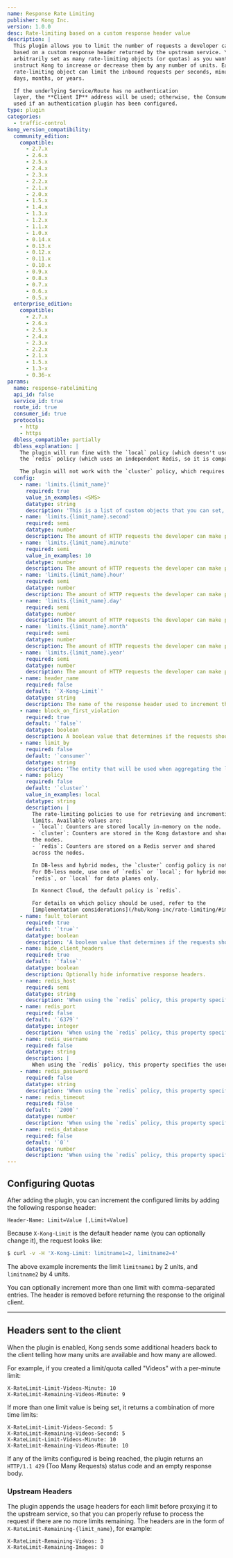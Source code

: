 ```yaml
---
name: Response Rate Limiting
publisher: Kong Inc.
version: 1.0.0
desc: Rate-limiting based on a custom response header value
description: |
  This plugin allows you to limit the number of requests a developer can make
  based on a custom response header returned by the upstream service. You can
  arbitrarily set as many rate-limiting objects (or quotas) as you want and
  instruct Kong to increase or decrease them by any number of units. Each custom
  rate-limiting object can limit the inbound requests per seconds, minutes, hours,
  days, months, or years.

  If the underlying Service/Route has no authentication
  layer, the **Client IP** address will be used; otherwise, the Consumer will be
  used if an authentication plugin has been configured.
type: plugin
categories:
  - traffic-control
kong_version_compatibility:
  community_edition:
    compatible:
      - 2.7.x
      - 2.6.x
      - 2.5.x
      - 2.4.x
      - 2.3.x
      - 2.2.x
      - 2.1.x
      - 2.0.x
      - 1.5.x
      - 1.4.x
      - 1.3.x
      - 1.2.x
      - 1.1.x
      - 1.0.x
      - 0.14.x
      - 0.13.x
      - 0.12.x
      - 0.11.x
      - 0.10.x
      - 0.9.x
      - 0.8.x
      - 0.7.x
      - 0.6.x
      - 0.5.x
  enterprise_edition:
    compatible:
      - 2.7.x
      - 2.6.x
      - 2.5.x
      - 2.4.x
      - 2.3.x
      - 2.2.x
      - 2.1.x
      - 1.5.x
      - 1.3-x
      - 0.36-x
params:
  name: response-ratelimiting
  api_id: false
  service_id: true
  route_id: true
  consumer_id: true
  protocols:
    - http
    - https
  dbless_compatible: partially
  dbless_explanation: |
    The plugin will run fine with the `local` policy (which doesn't use the database) or
    the `redis` policy (which uses an independent Redis, so it is compatible with DB-less).

    The plugin will not work with the `cluster` policy, which requires writes to the database.
  config:
    - name: 'limits.{limit_name}'
      required: true
      value_in_examples: <SMS>
      datatype: string
      description: 'This is a list of custom objects that you can set, with arbitrary names set in the `{limit_name`} placeholder, like `config.limits.sms.minute=20` if your object is called "SMS".'
    - name: 'limits.{limit_name}.second'
      required: semi
      datatype: number
      description: The amount of HTTP requests the developer can make per second. At least one limit must exist.
    - name: 'limits.{limit_name}.minute'
      required: semi
      value_in_examples: 10
      datatype: number
      description: The amount of HTTP requests the developer can make per minute. At least one limit must exist.
    - name: 'limits.{limit_name}.hour'
      required: semi
      datatype: number
      description: The amount of HTTP requests the developer can make per hour. At least one limit must exist.
    - name: 'limits.{limit_name}.day'
      required: semi
      datatype: number
      description: The amount of HTTP requests the developer can make per day. At least one limit must exist.
    - name: 'limits.{limit_name}.month'
      required: semi
      datatype: number
      description: The amount of HTTP requests the developer can make per month. At least one limit must exist.
    - name: 'limits.{limit_name}.year'
      required: semi
      datatype: number
      description: The amount of HTTP requests the developer can make per year. At least one limit must exist.
    - name: header_name
      required: false
      default: '`X-Kong-Limit`'
      datatype: string
      description: The name of the response header used to increment the counters.
    - name: block_on_first_violation
      required: true
      default: '`false`'
      datatype: boolean
      description: A boolean value that determines if the requests should be blocked as soon as one limit is being exceeded. This will block requests that are supposed to consume other limits too.
    - name: limit_by
      required: false
      default: '`consumer`'
      datatype: string
      description: 'The entity that will be used when aggregating the limits: `consumer`, `credential`, `ip`. If the `consumer` or the `credential` cannot be determined, the system will always fallback to `ip`.'
    - name: policy
      required: false
      default: '`cluster`'
      value_in_examples: local
      datatype: string
      description: |
        The rate-limiting policies to use for retrieving and incrementing the
        limits. Available values are:
        - `local`: Counters are stored locally in-memory on the node.
        - `cluster`: Counters are stored in the Kong datastore and shared across
        the nodes.
        - `redis`: Counters are stored on a Redis server and shared
        across the nodes.

        In DB-less and hybrid modes, the `cluster` config policy is not supported.
        For DB-less mode, use one of `redis` or `local`; for hybrid mode, use
        `redis`, or `local` for data planes only.

        In Konnect Cloud, the default policy is `redis`.

        For details on which policy should be used, refer to the
        [implementation considerations](/hub/kong-inc/rate-limiting/#implementation-considerations).
    - name: fault_tolerant
      required: true
      default: '`true`'
      datatype: boolean
      description: 'A boolean value that determines if the requests should be proxied even if Kong has troubles connecting a third-party datastore. If `true`, requests will be proxied anyway, effectively disabling the rate-limiting function until the datastore is working again. If `false`, then the clients will see `500` errors.'
    - name: hide_client_headers
      required: true
      default: '`false`'
      datatype: boolean
      description: Optionally hide informative response headers.
    - name: redis_host
      required: semi
      datatype: string
      description: 'When using the `redis` policy, this property specifies the address to the Redis server.'
    - name: redis_port
      required: false
      default: '`6379`'
      datatype: integer
      description: 'When using the `redis` policy, this property specifies the port of the Redis server.'
    - name: redis_username
      required: false
      datatype: string
      description: |
        When using the `redis` policy, this property specifies the username to connect to the Redis server when ACL authentication is desired.
    - name: redis_password
      required: false
      datatype: string
      description: 'When using the `redis` policy, this property specifies the password to connect to the Redis server.'
    - name: redis_timeout
      required: false
      default: '`2000`'
      datatype: number
      description: 'When using the `redis` policy, this property specifies the timeout in milliseconds of any command submitted to the Redis server.'
    - name: redis_database
      required: false
      default: '`0`'
      datatype: number
      description: 'When using the `redis` policy, this property specifies Redis database to use.'
---
```


## Configuring Quotas

After adding the plugin, you can increment the configured limits by adding the following response header:

```
Header-Name: Limit=Value [,Limit=Value]
```

Because `X-Kong-Limit` is the default header name (you can optionally change it),
the request looks like:

```bash
$ curl -v -H 'X-Kong-Limit: limitname1=2, limitname2=4'
```

The above example increments the limit `limitname1` by 2 units, and `limitname2` by 4 units.

You can optionally increment more than one limit with comma-separated entries.
The header is removed before returning the response to the original client.

----

## Headers sent to the client

When the plugin is enabled, Kong sends some additional headers back to the
client telling how many units are available and how many are allowed.

For example, if you created a limit/quota called "Videos" with a per-minute limit:

```
X-RateLimit-Limit-Videos-Minute: 10
X-RateLimit-Remaining-Videos-Minute: 9
```

If more than one limit value is being set, it returns a combination of more time limits:

```
X-RateLimit-Limit-Videos-Second: 5
X-RateLimit-Remaining-Videos-Second: 5
X-RateLimit-Limit-Videos-Minute: 10
X-RateLimit-Remaining-Videos-Minute: 10
```

If any of the limits configured is being reached, the plugin
returns an `HTTP/1.1 429` (Too Many Requests) status code and an empty response body.

### Upstream Headers

The plugin appends the usage headers for each limit before proxying it to the
upstream service, so that you can properly refuse to process the request if there
are no more limits remaining. The headers are in the form of
`X-RateLimit-Remaining-{limit_name}`, for example:

```
X-RateLimit-Remaining-Videos: 3
X-RateLimit-Remaining-Images: 0
```

[api-object]: /gateway/latest/admin-api/#api-object
[configuration]: /gateway/latest/reference/configuration
[consumer-object]: /gateway/latest/admin-api/#consumer-object


